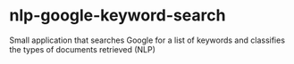 # nlp-google-keyword-search
Small application that searches Google for a list of keywords and classifies the types of documents retrieved (NLP)

